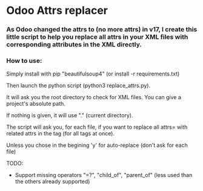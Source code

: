 # Odoo Attrs replacer

### As Odoo changed the attrs to (no more attrs) in v17, I create this little script to help you replace all attrs in your XML files with corresponding attributes in the XML directly.

### How to use:

Simply install with pip "beautifulsoup4" (or install -r requirements.txt)

Then launch the python script (python3 replace_attrs.py).

It will ask you the root directory to check for XML files. You can give a project's absolute path.

If nothing is given, it will use "." (current directory).

The script will ask you, for each file, if you want to replace all attrs= with related attrs in the tag (for all tags at once).

Unless you chose in the begining 'y' for auto-replace (don't ask for each file)


TODO:
  -  Support missing operators "=?", "child_of", "parent_of" (less used than the others already supported)
